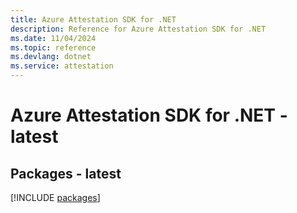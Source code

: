 ```yaml
---
title: Azure Attestation SDK for .NET
description: Reference for Azure Attestation SDK for .NET
ms.date: 11/04/2024
ms.topic: reference
ms.devlang: dotnet
ms.service: attestation
---
```

# Azure Attestation SDK for .NET - latest
## Packages - latest
[!INCLUDE [packages](attestation-index.md)]